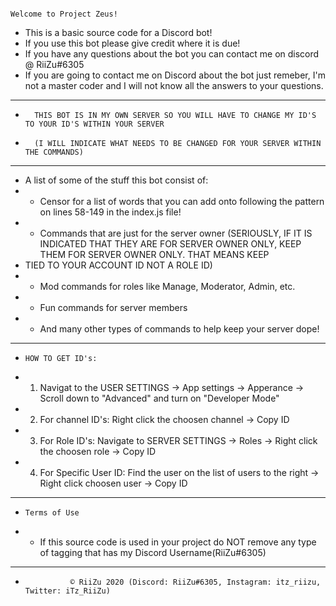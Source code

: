                                                                         Welcome to Project Zeus!
- This is a basic source code for a Discord bot!
- If you use this bot please give credit where it is due! 
- If you have any questions about the bot you can contact me on discord @ RiiZu#6305
- If you are going to contact me on Discord about the bot just remeber, I'm not a master coder and I will not know all the answers to your questions.
----------------------------------------------------------------------------------------------------------------------------------------------------------------------------------------------------------------------------------------------------------------------------------------------------------------------------------------------------
-       THIS BOT IS IN MY OWN SERVER SO YOU WILL HAVE TO CHANGE MY ID'S TO YOUR ID'S WITHIN YOUR SERVER
-       (I WILL INDICATE WHAT NEEDS TO BE CHANGED FOR YOUR SERVER WITHIN THE COMMANDS)
----------------------------------------------------------------------------------------------------------------------------------------------------------------------------------------------------------------------------------------------------------------------------------------------------------------------------------------------------
- A list of some of the stuff this bot consist of:
-   - Censor for a list of words that you can add onto following the pattern on lines 58-149 in the index.js file!
-   - Commands that are just for the server owner (SERIOUSLY, IF IT IS INDICATED THAT THEY ARE FOR SERVER OWNER ONLY, KEEP THEM FOR SERVER OWNER ONLY. THAT MEANS KEEP
-   TIED TO YOUR ACCOUNT ID NOT A ROLE ID)
-   - Mod commands for roles like Manage, Moderator, Admin, etc.
-   - Fun commands for server members
-   - And many other types of commands to help keep your server dope!
----------------------------------------------------------------------------------------------------------------------------------------------------------------------------------------------------------------------------------------------------------------------------------------------------------------------------------------------------
-     HOW TO GET ID's:

-   1. Navigat to the USER SETTINGS -> App settings -> Apperance -> Scroll down to "Advanced" and turn on "Developer Mode"
-   2. For channel ID's: Right click the choosen channel -> Copy ID
-   3. For Role ID's: Navigate to SERVER SETTINGS -> Roles -> Right click the choosen role -> Copy ID
-   4. For Specific User ID: Find the user on the list of users to the right -> Right click choosen user -> Copy ID
----------------------------------------------------------------------------------------------------------------------------------------------------------------------------------------------------------------------------------------------------------------------------------------------------------------------------------------------------
-     Terms of Use
-   -   If this source code is used in your project do NOT remove any type of tagging that has my Discord Username(RiiZu#6305)
----------------------------------------------------------------------------------------------------------------------------------------------------------------------------------------------------------------------------------------------------------------------------------------------------------------------------------------------------

-               © RiiZu 2020 (Discord: RiiZu#6305, Instagram: itz_riizu, Twitter: iTz_RiiZu)   